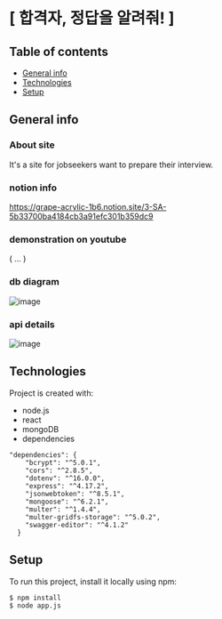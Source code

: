 # [ 합격자, 정답을 알려줘! ]

## Table of contents
* [General info](#general-info)
* [Technologies](#technologies)
* [Setup](#setup)

## General info
### About site
It's a site for jobseekers want to prepare their interview.

### notion info
https://grape-acrylic-1b6.notion.site/3-SA-5b33700ba4184cb3a91efc301b359dc9

### demonstration on youtube
( ... )

### db diagram
![image](https://user-images.githubusercontent.com/83942678/154225644-c5971690-3daa-4ed4-b01f-f6f04b2908e1.png)

### api details
![image](https://user-images.githubusercontent.com/83942678/154225717-9e312ea2-7eb2-4f88-9ccc-62171cb10ab6.png)
	
## Technologies
Project is created with:
* node.js
* react
* mongoDB
* dependencies
```
"dependencies": {
    "bcrypt": "^5.0.1",
    "cors": "^2.8.5",
    "dotenv": "^16.0.0",
    "express": "^4.17.2",
    "jsonwebtoken": "^8.5.1",
    "mongoose": "^6.2.1",
    "multer": "^1.4.4",
    "multer-gridfs-storage": "^5.0.2",
    "swagger-editor": "^4.1.2"
  }
```
	
## Setup
To run this project, install it locally using npm:
```
$ npm install
$ node app.js
```
